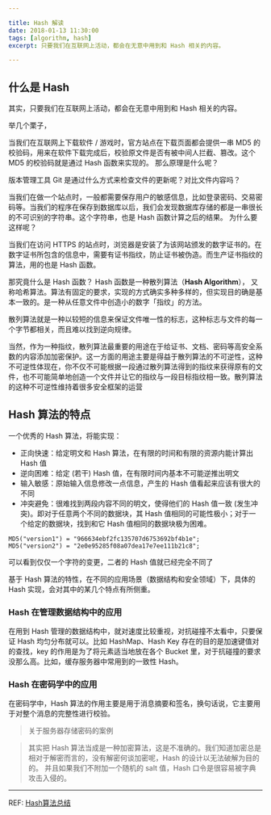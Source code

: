 ```yaml
---

title: Hash 解读
date: 2018-01-13 11:30:00
tags: [algorithm, hash]
excerpt: 只要我们在互联网上活动，都会在无意中用到和 Hash 相关的内容。

---
```


## 什么是 Hash

其实，只要我们在互联网上活动，都会在无意中用到和 Hash 相关的内容。

举几个栗子，

当我们在互联网上下载软件 / 游戏时，官方站点在下载页面都会提供一串 MD5 的校验码，用来在软件下载完成后，校验原文件是否有被中间人拦截、篡改。这个 MD5 的校验码就是通过 Hash 函数来实现的。 
那么原理是什么呢？

版本管理工具 Git 是通过什么方式来检查文件的更新呢？对比文件内容吗？

当我们在做一个站点时，一般都需要保存用户的敏感信息，比如登录密码、交易密码等。当我们的程序在保存到数据库以后，我们会发现数据库存储的都是一串很长的不可识别的字符串。这个字符串，也是 Hash 函数计算之后的结果。
为什么要这样呢？

<!-- more -->

当我们在访问 HTTPS 的站点时，浏览器是安装了为该网站颁发的数字证书的。在数字证书所包含的信息中，需要有证书指纹，防止证书被伪造。而生产证书指纹的算法，用的也是 Hash 函数。

那究竟什么是 Hash 函数？
Hash 函数是一种散列算法（**Hash Algorithm**）， 又称哈希算法。算法有固定的要求，实现的方式确实多种多样的，但实现目的确是基本一致的。是一种从任意文件中创造小的数字「指纹」的方法。

散列算法就是一种以较短的信息来保证文件唯一性的标志，这种标志与文件的每一个字节都相关，而且难以找到逆向规律。

当然，作为一种指纹，散列算法最重要的用途在于给证书、文档、密码等高安全系数的内容添加加密保护。这一方面的用途主要是得益于散列算法的不可逆性，这种不可逆性体现在，你不仅不可能根据一段通过散列算法得到的指纹来获得原有的文件，也不可能简单地创造一个文件并让它的指纹与一段目标指纹相一致。散列算法的这种不可逆性维持着很多安全框架的运营

## Hash 算法的特点

一个优秀的 Hash 算法，将能实现：
- 正向快速：给定明文和 Hash 算法，在有限的时间和有限的资源内能计算出 Hash 值
- 逆向困难：给定 (若干) Hash 值，在有限时间内基本不可能逆推出明文
- 输入敏感：原始输入信息修改一点信息，产生的 Hash 值看起来应该有很大的不同
- 冲突避免：很难找到两段内容不同的明文，使得他们的 Hash 值一致 (发生冲突)。即对于任意两个不同的数据块，其 Hash 值相同的可能性极小；对于一个给定的数据块，找到和它 Hash 值相同的数据块极为困难。

```
MD5("version1") = "966634ebf2fc135707d6753692bf4b1e";
MD5("version2") = "2e0e95285f08a07dea17e7ee111b21c8";
```

可以看到仅仅一个字符的变更，二者的 Hash 值就已经完全不同了

基于 Hash 算法的特性，在不同的应用场景（数据结构和安全领域）下，具体的 Hash 实现，会对其中的某几个特点有所侧重。

### Hash 在管理数据结构中的应用

在用到 Hash 管理的数据结构中，就对速度比较重视，对抗碰撞不太看中，只要保证 Hash 均匀分布就可以。比如 HashMap、Hash Key 存在的目的是加速键值对的查找，key 的作用是为了将元素适当地放在各个 Bucket 里，对于抗碰撞的要求没那么高。比如，缓存服务器中常用到的一致性 Hash。

### Hash 在密码学中的应用

在密码学中，Hash 算法的作用主要是用于消息摘要和签名，换句话说，它主要用于对整个消息的完整性进行校验。
> 关于服务器存储密码的案例

> 其实把 Hash 算法当成是一种加密算法，这是不准确的。我们知道加密总是相对于解密而言的，没有解密何谈加密呢，Hash 的设计以无法破解为目的的。
> 并且如果我们不附加一个随机的 salt 值，Hash 口令是很容易被字典攻击入侵的。

---


REF: [Hash算法总结](https://www.jianshu.com/p/bf1d7eee28d0)
